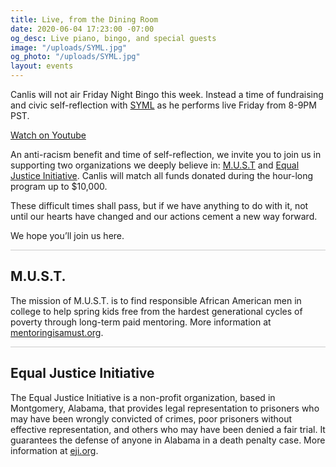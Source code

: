 ```yaml
---
title: Live, from the Dining Room
date: 2020-06-04 17:23:00 -07:00
og_desc: Live piano, bingo, and special guests
image: "/uploads/SYML.jpg"
og_photo: "/uploads/SYML.jpg"
layout: events
---
```


Canlis will not air Friday Night Bingo this week. Instead a time of fundraising and civic self-reflection with <a href="https://www.symlmusic.com/">SYML</a> as he performs live Friday from 8-9PM PST.

<div class="EventsButton mt1 mb10">
  <a class="Caption" href="https://youtu.be/y-nb4xGXp5Q">
    Watch on Youtube
  </a>
</div>

An anti-racism benefit and time of self-reflection, we invite you to join us in supporting two organizations we deeply believe in: <a href="https://www.mentoringisamust.org/">M.U.S.T</a> and <a href="https://eji.org/">Equal Justice Initiative</a>. Canlis will match all funds donated during the hour-long program up to $10,000.

These difficult times shall pass, but if we have anything to do with it, not until our hearts have changed and our actions cement a new way forward.

We hope you’ll join us here.

<div class="mb4" style="width: 100%; background: black; opacity: .2; height: 1px;"></div>

<h2 class="Caption mt2 mb3">M.U.S.T.</h2>

The mission of M.U.S.T. is to find responsible African American men in college to help spring kids free from the hardest generational cycles of poverty through long-term paid mentoring. More information at <a href="https://www.mentoringisamust.org/" target="_blank">mentoringisamust.org</a>.

<div class="mb4" style="width: 100%; background: black; opacity: .2; height: 1px;"></div>

<h2 class="Caption mt3 mb3">Equal Justice Initiative</h2>

The Equal Justice Initiative is a non-profit organization, based in Montgomery, Alabama, that provides legal representation to prisoners who may have been wrongly convicted of crimes, poor prisoners without effective representation, and others who may have been denied a fair trial. It guarantees the defense of anyone in Alabama in a death penalty case. More information at <a href="https://eji.org/" target="_blank">eji.org</a>.
